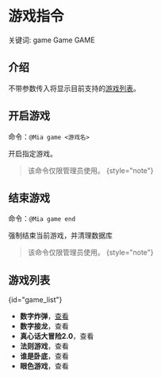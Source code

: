 # 游戏指令

<tldr>
    <p>关键词: <shortcut>game</shortcut> <shortcut>Game</shortcut> <shortcut>GAME</shortcut></p>
</tldr>

## 介绍

不带参数传入将显示目前支持的[游戏列表](#game_list)。

## 开启游戏

命令：`@Mia game <游戏名>`

开启指定游戏。

> 该命令仅限管理员使用。
{style="note"}

## 结束游戏

命令：`@Mia game end`

强制结束当前游戏，并清理数据库

> 该命令仅限管理员使用。
{style="note"}

## 游戏列表
{id="game_list"}

- **数字炸弹**，[查看](boom.md)
- **数字接龙**，查看
- **真心话大冒险2.0**，查看
- **法则游戏**，查看
- **谁是卧底**，查看
- **眼色游戏**，查看